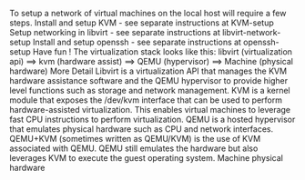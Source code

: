 To setup a network of virtual machines on the local host will require a few steps.
Install and setup KVM - see separate instructions at KVM-setup
Setup networking in libvirt - see separate instructions at libvirt-network-setup
Install and setup openssh - see separate instructions at openssh-setup
Have fun !
The virtualization stack looks like this:
libvirt (virtualization api) ==> kvm (hardware assist) ==> QEMU (hypervisor) ==> Machine (physical hardware)
More Detail
Libvirt is a virtualization API that manages the KVM hardware assistance software and the QEMU hypervisor to provide higher level functions such as storage and network management.
KVM is a kernel module that exposes the /dev/kvm interface that can be used to perform hardware-assisted virtualization. This enables virtual machines to leverage fast CPU instructions to perform virtualization.
QEMU is a hosted hypervisor that emulates physical hardware such as CPU and network interfaces. QEMU+KVM (sometimes written as QEMU/KVM) is the use of KVM associated with QEMU. QEMU still emulates the hardware but also leverages KVM to execute the guest operating system.
Machine physical hardware
